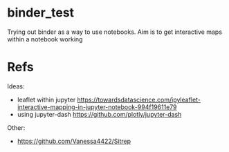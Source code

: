 # binder_test
Trying out binder as a way to use notebooks.
Aim is to get interactive maps within a notebook working

# Refs

Ideas:
* leaflet within jupyter https://towardsdatascience.com/ipyleaflet-interactive-mapping-in-jupyter-notebook-994f19611e79
* using jupyter-dash https://github.com/plotly/jupyter-dash

Other:
* https://github.com/Vanessa4422/Sitrep

